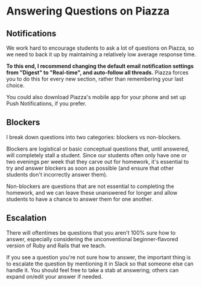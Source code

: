 # Answering Questions on Piazza

## Notifications

We work hard to encourage students to ask a lot of questions on Piazza, so we need to back it up by maintaining a relatively low average response time.

**To this end, I recommend changing the default email notification settings from "Digest" to "Real-time", and auto-follow all threads.** Piazza forces you to do this for every new section, rather than remembering your last choice.

You could also download Piazza's mobile app for your phone and set up Push Notifications, if you prefer.

## Blockers

I break down questions into two categories: blockers vs non-blockers. 

Blockers are logistical or basic conceptual questions that, until answered, will completely stall a student. Since our students often only have one or two evenings per week that they carve out for homework, it's essential to try and answer blockers as soon as possible (and ensure that other students don't incorrectly answer them).

Non-blockers are questions that are not essential to completing the homework, and we can leave these unanswered for longer and allow students to have a chance to answer them for one another.

## Escalation

There will oftentimes be questions that you aren't 100% sure how to answer, especially considering the unconventional beginner-flavored version of Ruby and Rails that we teach.

If you see a question you're not sure how to answer, the important thing is to escalate the question by mentioning it in Slack so that someone else can handle it. You should feel free to take a stab at answering; others can expand on/edit your answer if needed.